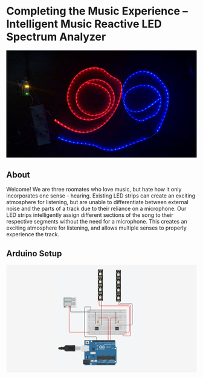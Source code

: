 # Completing the Music Experience  – Intelligent Music Reactive LED Spectrum Analyzer
![alt-text](https://github.com/ejfarber/Enjoy-the-show/blob/main/LEDs.png)
## About

Welcome! We are three roomates who love music, but hate how it only incorporates one sense - hearing. Existing LED strips can create an exciting atmosphere for listening, but are unable to differentiate between external noise and the parts of a track due to their reliance on a microphone. Our LED strips intelligently assign different sections of the song to their respective segments without the need for a microphone. This creates an exciting atmosphere for listening, and allows multiple senses to properly experience the track. 

## Arduino Setup
![alt-text](https://github.com/ejfarber/Enjoy-the-show/blob/main/LEDArduinoSetup-Hackathon.png)
